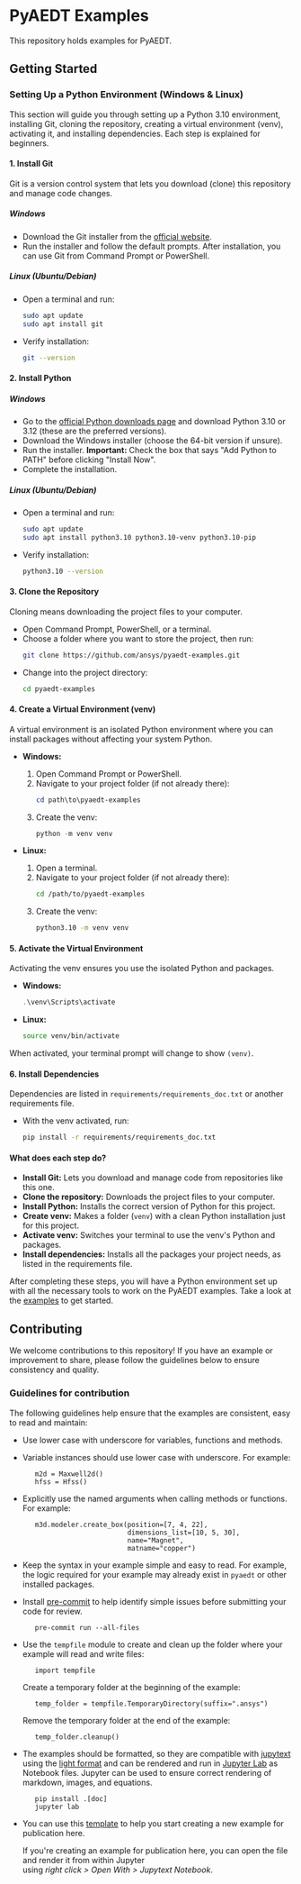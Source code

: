 # PyAEDT Examples

This repository holds examples for PyAEDT.

## Getting Started
### Setting Up a Python Environment (Windows & Linux)

This section will guide you through setting up a Python 3.10 environment, installing Git, cloning the repository, creating a virtual environment (venv), activating it, and installing dependencies. Each step is explained for beginners.

#### 1. Install Git

Git is a version control system that lets you download (clone) this repository and manage code changes.

##### Windows
- Download the Git installer from the [official website](https://git-scm.com/download/win).
- Run the installer and follow the default prompts. After installation, you can use Git from Command Prompt or PowerShell.

##### Linux (Ubuntu/Debian)
- Open a terminal and run:
  ```bash
  sudo apt update
  sudo apt install git
  ```
- Verify installation:
  ```bash
  git --version
  ```

#### 2. Install Python

##### Windows
- Go to the [official Python downloads page](https://www.python.org/downloads/) and download Python 3.10 or 3.12 (these are the preferred versions).
- Download the Windows installer (choose the 64-bit version if unsure).
- Run the installer. **Important:** Check the box that says "Add Python to PATH" before clicking "Install Now".
- Complete the installation.

##### Linux (Ubuntu/Debian)
- Open a terminal and run:
  ```bash
  sudo apt update
  sudo apt install python3.10 python3.10-venv python3.10-pip
  ```
- Verify installation:
  ```bash
  python3.10 --version
  ```

#### 3. Clone the Repository

Cloning means downloading the project files to your computer.

- Open Command Prompt, PowerShell, or a terminal.
- Choose a folder where you want to store the project, then run:
  ```bash
  git clone https://github.com/ansys/pyaedt-examples.git
  ```
- Change into the project directory:
  ```bash
  cd pyaedt-examples
  ```

#### 4. Create a Virtual Environment (venv)
A virtual environment is an isolated Python environment where you can install packages without affecting your system Python.

- **Windows:**
  1. Open Command Prompt or PowerShell.
  2. Navigate to your project folder (if not already there):
     ```powershell
     cd path\to\pyaedt-examples
     ```
  3. Create the venv:
     ```powershell
     python -m venv venv
     ```

- **Linux:**
  1. Open a terminal.
  2. Navigate to your project folder (if not already there):
     ```bash
     cd /path/to/pyaedt-examples
     ```
  3. Create the venv:
     ```bash
     python3.10 -m venv venv
     ```

#### 5. Activate the Virtual Environment
Activating the venv ensures you use the isolated Python and packages.

- **Windows:**
  ```powershell
  .\venv\Scripts\activate
  ```
- **Linux:**
  ```bash
  source venv/bin/activate
  ```

When activated, your terminal prompt will change to show `(venv)`.

#### 6. Install Dependencies
Dependencies are listed in `requirements/requirements_doc.txt` or another requirements file.

- With the venv activated, run:
  ```bash
  pip install -r requirements/requirements_doc.txt
  ```

#### What does each step do?
- **Install Git:** Lets you download and manage code from repositories like this one.
- **Clone the repository:** Downloads the project files to your computer.
- **Install Python:** Installs the correct version of Python for this project.
- **Create venv:** Makes a folder (`venv`) with a clean Python installation just for this project.
- **Activate venv:** Switches your terminal to use the venv's Python and packages.
- **Install dependencies:** Installs all the packages your project needs, as listed in the requirements file.

After completing these steps, you will have a Python environment set up with all the necessary tools to work on the PyAEDT examples. Take a look at the [examples](https://examples.aedt.docs.pyansys.com/) to get started.

## Contributing
We welcome contributions to this repository! If you have an example or improvement to share, please follow the guidelines below to ensure consistency and quality.
### Guidelines for contribution

The following guidelines help ensure that the examples are consistent, easy to read and maintain:

- Use lower case with underscore for variables, functions and methods.
- Variable instances should use lower case with underscore.
  For example:
  ```
     m2d = Maxwell2d()
     hfss = Hfss() 
  ```
- Explicitly use the named arguments when calling methods or functions. For example:
  ```
     m3d.modeler.create_box(position=[7, 4, 22], 
                            dimensions_list=[10, 5, 30], 
                            name="Magnet", 
                            matname="copper")
  ```
- Keep the syntax in your example simple and easy to read. For example, the logic required for your example may already exist in ``pyaedt`` or other installed packages.
- Install [pre-commit](https://pre-commit.com/) to help identify simple issues before submitting your code for review.
  ```
     pre-commit run --all-files
  ```
- Use the ``tempfile`` module to create and clean up the folder where your example will read and write files:
  ```
     import tempfile
  ```
  Create a temporary folder at the beginning of the example:
  ```
     temp_folder = tempfile.TemporaryDirectory(suffix=".ansys")
  ```
  Remove the temporary folder at the end of the example:
  ```
     temp_folder.cleanup()
  ```
- The examples should be formatted, so they are compatible with 
  [jupytext](https://jupytext.readthedocs.io/en/latest/) using the [light format](https://jupytext.readthedocs.io/en/latest/formats-scripts.html#the-light-format) and can
  be rendered and run in [Jupyter Lab](https://docs.jupyter.org/en/latest/) as Notebook files. Jupyter can be used to ensure correct
  rendering of markdown, images, and equations.
  ```
     pip install .[doc]
     jupyter lab
  ```
- You can use this [template](./examples/template.py) to help you start creating a new example 
  for publication here.

  If you're creating an example for publication here, you can open
  the file and render it from within Jupyter  
  using _right click > Open With > Jupytext Notebook_.
